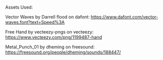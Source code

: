 Assets Used:

Vector Waves by Darrell flood on dafont:
https://www.dafont.com/vector-waves.font?text=Speed%3A

Free Hand by vecteezy-pngs on vecteezy:
https://www.vecteezy.com/png/1199487-hand

Metal_Punch_01 by dheming on freesound:
https://freesound.org/people/dheming/sounds/188447/